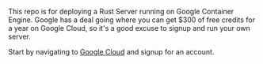 This repo is for deploying a Rust Server running on Google Container Engine. Google has a deal going where you can get $300 of free credits for a year on Google Cloud, so it's a good excuse to signup and run your own server.

Start by navigating to [Google Cloud](https://cloud.google.com) and signup for an account. 